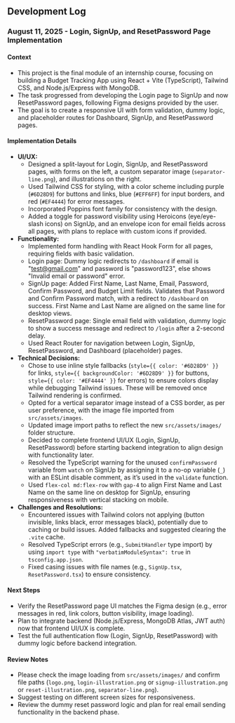 ## Development Log

### August 11, 2025 - Login, SignUp, and ResetPassword Page Implementation

#### Context

- This project is the final module of an internship course, focusing on building a Budget Tracking App using React + Vite (TypeScript), Tailwind CSS, and Node.js/Express with MongoDB.
- The task progressed from developing the Login page to SignUp and now ResetPassword pages, following Figma designs provided by the user.
- The goal is to create a responsive UI with form validation, dummy logic, and placeholder routes for Dashboard, SignUp, and ResetPassword pages.

#### Implementation Details

- **UI/UX:**
  - Designed a split-layout for Login, SignUp, and ResetPassword pages, with forms on the left, a custom separator image (`separator-line.png`), and illustrations on the right.
  - Used Tailwind CSS for styling, with a color scheme including purple (`#6D28D9`) for buttons and links, blue (`#EFF6FF`) for input borders, and red (`#EF4444`) for error messages.
  - Incorporated Poppins font family for consistency with the design.
  - Added a toggle for password visibility using Heroicons (eye/eye-slash icons) on SignUp, and an envelope icon for email fields across all pages, with plans to replace with custom icons if provided.
- **Functionality:**
  - Implemented form handling with React Hook Form for all pages, requiring fields with basic validation.
  - Login page: Dummy logic redirects to `/dashboard` if email is "test@gmail.com" and password is "password123", else shows "Invalid email or password" error.
  - SignUp page: Added First Name, Last Name, Email, Password, Confirm Password, and Budget Limit fields. Validates that Password and Confirm Password match, with a redirect to `/dashboard` on success. First Name and Last Name are aligned on the same line for desktop views.
  - ResetPassword page: Single email field with validation, dummy logic to show a success message and redirect to `/login` after a 2-second delay.
  - Used React Router for navigation between Login, SignUp, ResetPassword, and Dashboard (placeholder) pages.
- **Technical Decisions:**
  - Chose to use inline style fallbacks (`style={{ color: '#6D28D9' }}` for links, `style={{ backgroundColor: '#6D28D9' }}` for buttons, `style={{ color: '#EF4444' }}` for errors) to ensure colors display while debugging Tailwind issues. These will be removed once Tailwind rendering is confirmed.
  - Opted for a vertical separator image instead of a CSS border, as per user preference, with the image file imported from `src/assets/images`.
  - Updated image import paths to reflect the new `src/assets/images/` folder structure.
  - Decided to complete frontend UI/UX (Login, SignUp, ResetPassword) before starting backend integration to align design with functionality later.
  - Resolved the TypeScript warning for the unused `confirmPassword` variable from `watch` on SignUp by assigning it to a no-op variable (`_`) with an ESLint disable comment, as it’s used in the `validate` function.
  - Used `flex-col md:flex-row` with `gap-4` to align First Name and Last Name on the same line on desktop for SignUp, ensuring responsiveness with vertical stacking on mobile.
- **Challenges and Resolutions:**
  - Encountered issues with Tailwind colors not applying (button invisible, links black, error messages black), potentially due to caching or build issues. Added fallbacks and suggested clearing the `.vite` cache.
  - Resolved TypeScript errors (e.g., `SubmitHandler` type import) by using `import type` with `"verbatimModuleSyntax": true` in `tsconfig.app.json`.
  - Fixed casing issues with file names (e.g., `SignUp.tsx`, `ResetPassword.tsx`) to ensure consistency.

#### Next Steps

- Verify the ResetPassword page UI matches the Figma design (e.g., error messages in red, link colors, button visibility, image loading).
- Plan to integrate backend (Node.js/Express, MongoDB Atlas, JWT auth) now that frontend UI/UX is complete.
- Test the full authentication flow (Login, SignUp, ResetPassword) with dummy logic before backend integration.

#### Review Notes

- Please check the image loading from `src/assets/images/` and confirm file paths (`logo.png`, `login-illustration.png` or `signup-illustration.png` or `reset-illustration.png`, `separator-line.png`).
- Suggest testing on different screen sizes for responsiveness.
- Review the dummy reset password logic and plan for real email sending functionality in the backend phase.
